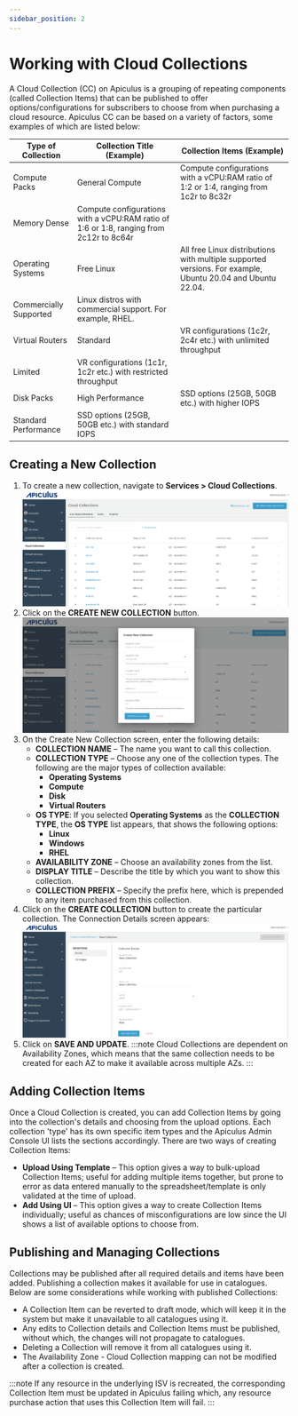 ```yaml
---
sidebar_position: 2
---
```

# Working with Cloud Collections
A Cloud Collection (CC) on Apiculus is a grouping of repeating components (called Collection Items) that can be published to offer options/configurations for subscribers to choose from when purchasing a cloud resource. Apiculus CC can be based on a variety of factors, some examples of which are listed below:

| Type of Collection     | Collection Title (Example)                                                              | Collection Items (Example)                                                                                 |
| ---------------------- | --------------------------------------------------------------------------------------- | ---------------------------------------------------------------------------------------------------------- |
| Compute Packs          | General Compute                                                                         | Compute configurations with a vCPU:RAM ratio of 1:2 or 1:4, ranging from 1c2r to 8c32r                     |
| Memory Dense           | Compute configurations with a vCPU:RAM ratio of 1:6 or 1:8, ranging from 2c12r to 8c64r |                                                                                                            |
| Operating Systems      | Free Linux                                                                              | All free Linux distributions with multiple supported versions. For example, Ubuntu 20.04 and Ubuntu 22.04. |
| Commercially Supported | Linux distros with commercial support. For example, RHEL.                               |                                                                                                            |
| Virtual Routers        | Standard                                                                                | VR configurations (1c2r, 2c4r etc.) with unlimited throughput                                              |
| Limited                | VR configurations (1c1r, 1c2r etc.) with restricted throughput                          |                                                                                                            |
| Disk Packs             | High Performance                                                                        | SSD options (25GB, 50GB etc.) with higher IOPS                                                             |
| Standard Performance   | SSD options (25GB, 50GB etc.) with standard IOPS                                        |                                                                                                            |

## Creating a New Collection
1. To create a new collection, navigate to **Services > Cloud Collections**.![Cloud Connection](img/CC1.png)
2. Click on the **CREATE NEW COLLECTION** button.![Cloud Connection](img/CC2.png)
3. On the Create New Collection screen, enter the following details:
	- **COLLECTION NAME** – The name you want to call this collection.
	- **COLLECTION TYPE** – Choose any one of the collection types. The following are the major types of collection available:
		- **Operating Systems**
		- **Compute**
		- **Disk**
		- **Virtual Routers**
	- **OS TYPE**: If you selected **Operating Systems** as the **COLLECTION TYPE**, the **OS TYPE** list appears, that shows the following options:
		- **Linux**
		- **Windows**
		- **RHEL**
	- **AVAILABILITY ZONE** – Choose an availability zones from the list.
	- **DISPLAY TITLE** – Describe the title by which you want to show this collection.
	- **COLLECTION PREFIX** – Specify the prefix here, which is prepended to any item purchased from this collection.
1. Click on the **CREATE COLLECTION** button to create the particular collection. The Connection Details screen appears:![Cloud Connection](img/CC3.png)
2. Click on **SAVE AND UPDATE**.
:::note
Cloud Collections are dependent on Availability Zones, which means that the same collection needs to be created for each AZ to make it available across multiple AZs.
:::
## Adding Collection Items
Once a Cloud Collection is created, you can add Collection Items by going into the collection's details and choosing from the upload options. Each collection 'type' has its own specific item types and the Apiculus Admin Console UI lists the sections accordingly. There are two ways of creating Collection Items:
- **Upload Using Template** – This option gives a way to bulk-upload Collection Items; useful for adding multiple items together, but prone to error as data entered manually to the spreadsheet/template is only validated at the time of upload.
- **Add Using UI** – This option gives a way to create Collection Items individually; useful as chances of misconfigurations are low since the UI shows a list of available options to choose from.
## Publishing and Managing Collections
Collections may be published after all required details and items have been added. Publishing a collection makes it available for use in catalogues. Below are some considerations while working with published Collections:

- A Collection Item can be reverted to draft mode, which will keep it in the system but make it unavailable to all catalogues using it.
- Any edits to Collection details and Collection Items must be published, without which, the changes will not propagate to catalogues.
- Deleting a Collection will remove it from all catalogues using it.
- The Availability Zone - Cloud Collection mapping can not be modified after a collection is created.

:::note
If any resource in the underlying ISV is recreated, the corresponding Collection Item must be updated in Apiculus failing which, any resource purchase action that uses this Collection Item will fail.
:::




